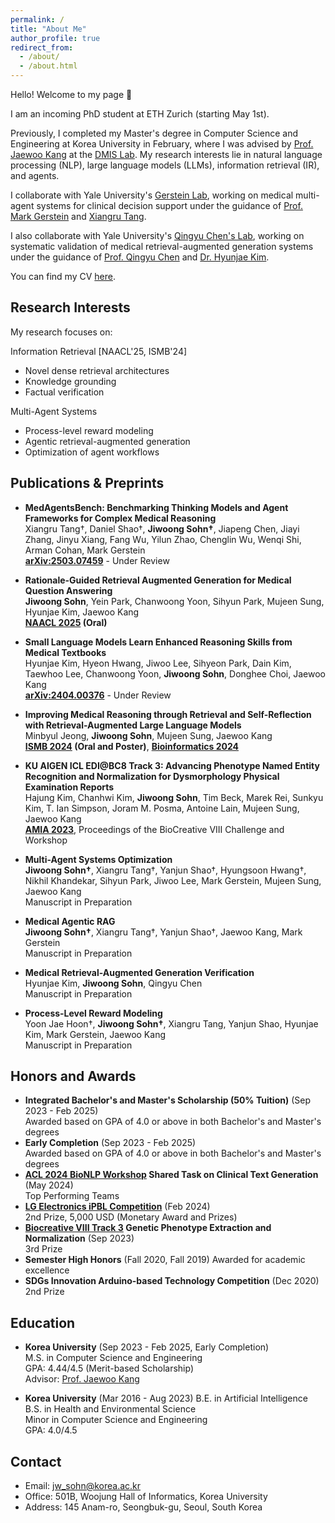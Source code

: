 ```yaml
---
permalink: /
title: "About Me"
author_profile: true
redirect_from: 
  - /about/
  - /about.html
---
```

Hello! Welcome to my page 👋

I am an incoming PhD student at ETH Zurich (starting May 1st). 

Previously, I completed my Master's degree in Computer Science and Engineering at Korea University in February, where I was advised by [Prof. Jaewoo Kang](https://scholar.google.co.kr/citations?user=RaBZafQAAAAJ&hl=ko) at the [DMIS Lab](https://dmis.korea.ac.kr). My research interests lie in natural language processing (NLP), large language models (LLMs), information retrieval (IR), and agents.

I collaborate with Yale University's [Gerstein Lab](https://www.gersteinlab.org/), working on medical multi-agent systems for clinical decision support under the guidance of [Prof. Mark Gerstein](https://scholar.google.com/citations?user=YvjuUugAAAAJ&hl=en) and [Xiangru Tang](https://scholar.google.com.hk/citations?user=gGcRkpYAAAAJ&hl=en).

I also collaborate with Yale University's [Qingyu Chen's Lab](https://sites.google.com/view/qingyuchen/home/), working on systematic validation of medical retrieval-augmented generation systems under the guidance of [Prof. Qingyu Chen](https://sites.google.com/view/qingyuchen/home/) and [Dr. Hyunjae Kim](https://scholar.google.co.kr/citations?user=rqBpumIAAAAJ&hl=en).

You can find my CV [here](https://drive.google.com/file/d/1ylIhycQhHHcpu64H05w4wYu58qo3JjST/view?usp=sharing).

## Research Interests
My research focuses on:

Information Retrieval [NAACL'25, ISMB'24]
- Novel dense retrieval architectures
- Knowledge grounding
- Factual verification 

Multi-Agent Systems
- Process-level reward modeling
- Agentic retrieval-augmented generation
- Optimization of agent workflows


## Publications & Preprints
- **MedAgentsBench: Benchmarking Thinking Models and Agent Frameworks for Complex Medical Reasoning**  
  Xiangru Tang†, Daniel Shao†, **Jiwoong Sohn†**, Jiapeng Chen, Jiayi Zhang, Jinyu Xiang, Fang Wu, Yilun Zhao, Chenglin Wu, Wenqi Shi, Arman Cohan, Mark Gerstein  
  **[arXiv:2503.07459](https://arxiv.org/pdf/2503.07459)** - Under Review

- **Rationale-Guided Retrieval Augmented Generation for Medical Question Answering**  
  **Jiwoong Sohn**, Yein Park, Chanwoong Yoon, Sihyun Park, Mujeen Sung, Hyunjae Kim, Jaewoo Kang  
  **[NAACL 2025](https://arxiv.org/abs/2411.00300) (Oral)**

- **Small Language Models Learn Enhanced Reasoning Skills from Medical Textbooks**  
  Hyunjae Kim, Hyeon Hwang, Jiwoo Lee, Sihyeon Park, Dain Kim, Taewhoo Lee, Chanwoong Yoon, **Jiwoong Sohn**, Donghee Choi, Jaewoo Kang  
  **[arXiv:2404.00376](https://arxiv.org/abs/2404.00376)** - Under Review

- **Improving Medical Reasoning through Retrieval and Self-Reflection with Retrieval-Augmented Large Language Models**  
  Minbyul Jeong, **Jiwoong Sohn**, Mujeen Sung, Jaewoo Kang  
  **[ISMB 2024](https://www.ncbi.nlm.nih.gov/pmc/articles/PMC10253333/) (Oral and Poster)**, **[Bioinformatics 2024](https://academic.oup.com/bioinformatics/article/40/Supplement_1/i119/7700892)** 

- **KU AIGEN ICL EDI@BC8 Track 3: Advancing Phenotype Named Entity Recognition and Normalization for Dysmorphology Physical Examination Reports**  
  Hajung Kim, Chanhwi Kim, **Jiwoong Sohn**, Tim Beck, Marek Rei, Sunkyu Kim, T. Ian Simpson, Joram M. Posma, Antoine Lain, Mujeen Sung, Jaewoo Kang  
  **[AMIA 2023](https://spiral.imperial.ac.uk/handle/10044/1/108095)**, Proceedings of the BioCreative VIII Challenge and Workshop

- **Multi-Agent Systems Optimization**  
  **Jiwoong Sohn†**, Xiangru Tang†, Yanjun Shao†, Hyungsoon Hwang†, Nikhil Khandekar, Sihyun Park, Jiwoo Lee,  Mark Gerstein, Mujeen Sung, Jaewoo Kang  
  Manuscript in Preparation

- **Medical Agentic RAG**  
  **Jiwoong Sohn†**, Xiangru Tang†, Yanjun Shao†, Jaewoo Kang, Mark Gerstein  
  Manuscript in Preparation

- **Medical Retrieval-Augmented Generation Verification**  
  Hyunjae Kim, **Jiwoong Sohn**, Qingyu Chen  
  Manuscript in Preparation

- **Process-Level Reward Modeling**  
  Yoon Jae Hoon†, **Jiwoong Sohn†**, Xiangru Tang, Yanjun Shao, Hyunjae Kim, Mark Gerstein, Jaewoo Kang  
  Manuscript in Preparation


## Honors and Awards
- **Integrated Bachelor's and Master's Scholarship (50% Tuition)** (Sep 2023 - Feb 2025)  
  Awarded based on GPA of 4.0 or above in both Bachelor's and Master's degrees
- **Early Completion** (Sep 2023 - Feb 2025)  
  Awarded based on GPA of 4.0 or above in both Bachelor's and Master's degrees
- **[ACL 2024 BioNLP Workshop](https://aclweb.org/aclwiki/BioNLP_Workshop) Shared Task on Clinical Text Generation** (May 2024)   
  Top Performing Teams
- **[LG Electronics iPBL Competition](https://eng.korea.ac.kr/square/news_view.html?no=1044&page=1&key=)** (Feb 2024)  
  2nd Prize, 5,000 USD (Monetary Award and Prizes)
- **[Biocreative VIII Track 3](https://biocreative.bioinformatics.udel.edu/tasks/biocreative-viii/track-3/) Genetic Phenotype Extraction and Normalization** (Sep 2023)  
  3rd Prize
- **Semester High Honors** (Fall 2020, Fall 2019)
  Awarded for academic excellence
- **SDGs Innovation Arduino-based Technology Competition** (Dec 2020)  
  2nd Prize



## Education
- **Korea University** (Sep 2023 - Feb 2025, Early Completion)  
  M.S. in Computer Science and Engineering  
  GPA: 4.44/4.5 (Merit-based Scholarship)  
  Advisor: [Prof. Jaewoo Kang](https://scholar.google.co.kr/citations?user=RaBZafQAAAAJ&hl=ko)

- **Korea University** (Mar 2016 - Aug 2023)
  B.E. in Artificial Intelligence  
  B.S. in Health and Environmental Science  
  Minor in Computer Science and Engineering  
  GPA: 4.0/4.5


  
## Contact
- Email: jw_sohn@korea.ac.kr
- Office: 501B, Woojung Hall of Informatics, Korea University
- Address: 145 Anam-ro, Seongbuk-gu, Seoul, South Korea

